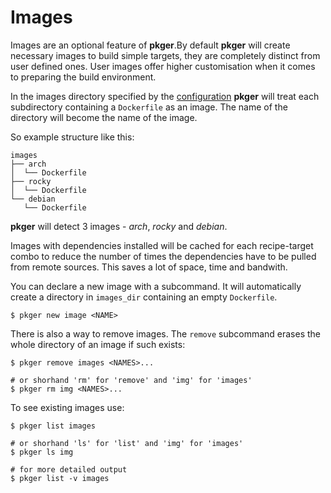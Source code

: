 # Images

Images are an optional feature of **pkger**.By default **pkger** will create necessary images to build simple targets,
they are completely distinct from user defined ones. User images offer higher customisation when it comes to preparing
the build environment.

In the images directory specified by the [configuration](./configuration.md) **pkger** will treat each subdirectory
containing a `Dockerfile` as an image. The name of the directory will become the name of the image.

So example structure like this:
```
images
├── arch
│  └── Dockerfile
├── rocky
│  └── Dockerfile
└── debian
   └── Dockerfile
```
**pkger** will detect 3 images - *arch*, *rocky* and *debian*.

Images with dependencies installed will be cached for each recipe-target combo to reduce the number of times the
dependencies have to be pulled from remote sources. This saves a lot of space, time and bandwith.


You can declare a new image with a subcommand. It will automatically create a directory in `images_dir`
containing an empty `Dockerfile`.

```shell
$ pkger new image <NAME>
```

There is also a way to remove images. The `remove` subcommand erases the whole directory of an image if
such exists:

```shell
$ pkger remove images <NAMES>...

# or shorhand 'rm' for 'remove' and 'img' for 'images'
$ pkger rm img <NAMES>...
```

To see existing images use:
```shell
$ pkger list images

# or shorhand 'ls' for 'list' and 'img' for 'images'
$ pkger ls img

# for more detailed output
$ pkger list -v images
```

